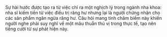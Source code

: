 Sự hài hước được tạo ra từ việc chỉ ra một nghịch lý trong ngành nha khoa: nha sĩ kiếm tiền từ việc điều trị răng hư nhưng lại là người chứng nhận cho các sản phẩm ngăn ngừa răng hư. Câu hỏi mang tính châm biếm này khiến người nghe phải suy nghĩ về một mâu thuẫn thú vị trong thực tế, tạo nên tiếng cười từ sự phát hiện này.